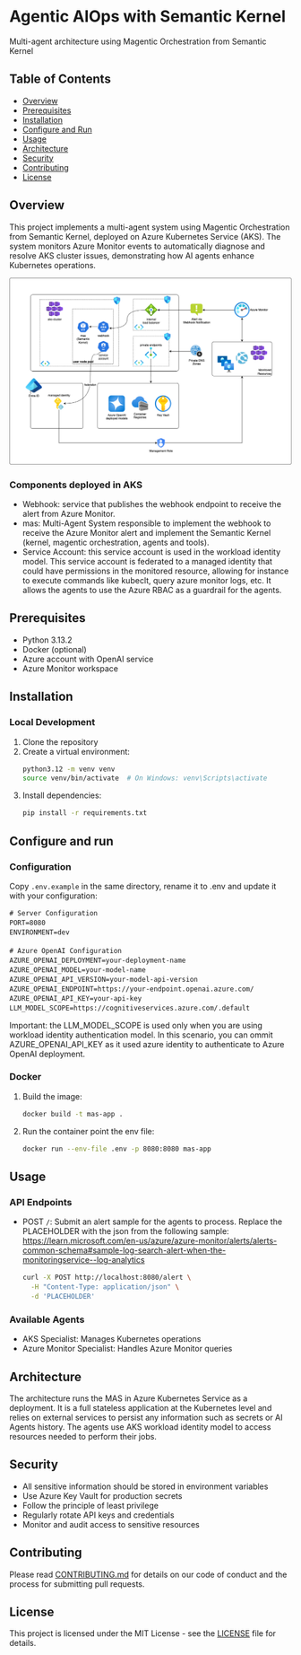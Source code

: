 # Agentic AIOps with Semantic Kernel
Multi-agent architecture using Magentic Orchestration from Semantic Kernel

## Table of Contents
- [Overview](#overview)
- [Prerequisites](#prerequisites)
- [Installation](#installation)
- [Configure and Run](#configure-and-run)
- [Usage](#usage)
- [Architecture](#architecture)
- [Security](#security)
- [Contributing](#contributing)
- [License](#license)

## Overview
This project implements a multi-agent system using Magentic Orchestration from Semantic Kernel, deployed on Azure Kubernetes Service (AKS). The system monitors Azure Monitor events to automatically diagnose and resolve AKS cluster issues, demonstrating how AI agents enhance Kubernetes operations.

![Azure Architecture](media/azure_architecture.png)

### Components deployed in AKS

- Webhook: service that publishes the webhook endpoint to receive the alert from Azure Monitor.
 - mas: Multi-Agent System responsible to implement the webhook to receive the Azure Monitor alert and implement the Semantic Kernel (kernel, magentic orchestration, agents and tools).
  - Service Account: this service account is used in the workload identity model. This service account is federated to a managed identity that could have permissions in the monitored resource, allowing for instance to execute commands like kubeclt, query azure monitor logs, etc. It allows the agents to use the Azure RBAC as a guardrail for the agents. 

## Prerequisites
- Python 3.13.2
- Docker (optional)
- Azure account with OpenAI service
- Azure Monitor workspace

## Installation

### Local Development
1. Clone the repository
2. Create a virtual environment:
   ```bash
   python3.12 -m venv venv
   source venv/bin/activate  # On Windows: venv\Scripts\activate
   ```
3. Install dependencies:
   ```bash
   pip install -r requirements.txt
   ```

## Configure and run

### Configuration
Copy `.env.example` in the same directory, rename it to .env and update it with your configuration:

```txt
# Server Configuration
PORT=8080
ENVIRONMENT=dev

# Azure OpenAI Configuration
AZURE_OPENAI_DEPLOYMENT=your-deployment-name
AZURE_OPENAI_MODEL=your-model-name
AZURE_OPENAI_API_VERSION=your-model-api-version
AZURE_OPENAI_ENDPOINT=https://your-endpoint.openai.azure.com/
AZURE_OPENAI_API_KEY=your-api-key
LLM_MODEL_SCOPE=https://cognitiveservices.azure.com/.default
```

Important: the LLM_MODEL_SCOPE is used only when you are using workload identity authentication model. In this scenario, you can ommit AZURE_OPENAI_API_KEY as it used azure identity to authenticate to Azure OpenAI deployment.

### Docker
1. Build the image:
   ```bash
   docker build -t mas-app .
   ```
2. Run the container point the env file:
   ```bash
   docker run --env-file .env -p 8080:8080 mas-app
   ```

## Usage

### API Endpoints
- POST `/`: Submit an alert sample for the agents to process. Replace the PLACEHOLDER with the json from the following sample: https://learn.microsoft.com/en-us/azure/azure-monitor/alerts/alerts-common-schema#sample-log-search-alert-when-the-monitoringservice--log-analytics
  ```bash
  curl -X POST http://localhost:8080/alert \
    -H "Content-Type: application/json" \
    -d 'PLACEHOLDER'
  ```

### Available Agents
- AKS Specialist: Manages Kubernetes operations
- Azure Monitor Specialist: Handles Azure Monitor queries

## Architecture
The architecture runs the MAS in Azure Kubernetes Service as a deployment. It is a full stateless application at the Kubernetes level and relies on external services to persist any information such as secrets or AI Agents history. The agents use AKS workload identity model to access resources needed to perform their jobs.

## Security
- All sensitive information should be stored in environment variables
- Use Azure Key Vault for production secrets
- Follow the principle of least privilege
- Regularly rotate API keys and credentials
- Monitor and audit access to sensitive resources

## Contributing
Please read [CONTRIBUTING.md](CONTRIBUTING.md) for details on our code of conduct and the process for submitting pull requests.

## License
This project is licensed under the MIT License - see the [LICENSE](LICENSE) file for details.
